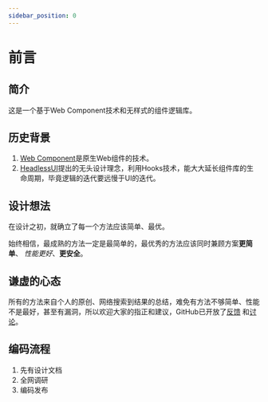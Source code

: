 ```yaml
---
sidebar_position: 0
---
```


# 前言

## 简介
这是一个基于Web Component技术和无样式的组件逻辑库。

## 历史背景

1. [Web Component](https://developer.mozilla.org/zh-CN/docs/Web/API/Web_components)是原生Web组件的技术。
2. [HeadlessUI](https://headlessui.com)提出的无头设计理念，利用Hooks技术，能大大延长组件库的生命周期，毕竟逻辑的迭代要远慢于UI的迭代。

## 设计想法

在设计之初，就确立了每一个方法应该简单、最优。

始终相信，最成熟的方法一定是最简单的，最优秀的方法应该同时兼顾方案**更简单**、
*性能更好*、**更安全**。

## 谦虚的心态

所有的方法来自个人的原创、网络搜索到结果的总结，难免有方法不够简单、性能不是最好，甚至有漏洞，所以欢迎大家的指正和建议，GitHub已开放了[反馈](https://github.com/YaleJian/simple-web-components/issues)
和[讨论](https://github.com/YaleJian/simple-web-components/discussions)。

## 编码流程

1. 先有设计文档
2. 全网调研
3. 编码发布